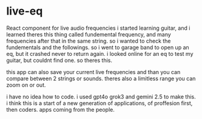 # live-eq
React component for live audio frequencies
i started learning guitar, and i learned theres this thing called fundemental frequency, 
and many frequencies after that in the same string. so i wanted to check the fundementals and the followings.
so i went to garage band to open up an eq, but it crashed never to return again.
i looked online for an eq to test my guitar, but couldnt find one. so theres this.

this app can also save your current live frequencies and than you can compare between 2 strings or sounds.
 theres also a limitless range you can zoom on or out.



 i have no idea how to code. i used gpt4o grok3 and gemini 2.5 to make this.
 i think this is a start of a new generation of applications, of proffesion first, then coders. 
 apps coming from the people.